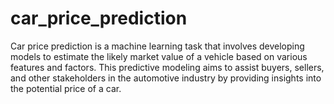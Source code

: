 # car_price_prediction
 Car price prediction is a machine learning task that involves developing models to estimate the likely market value of a vehicle based on various features and factors. This predictive modeling aims to assist buyers, sellers, and other stakeholders in the automotive industry by providing insights into the potential price of a car.
